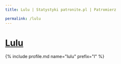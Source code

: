 ```yaml
---
title: Lulu | Statystyki patronite.pl | Patromierz

permalink: /lulu
---
```


# [Lulu](https://patronite.pl/lulu)

{% include profile.md name="lulu" prefix="l" %}
